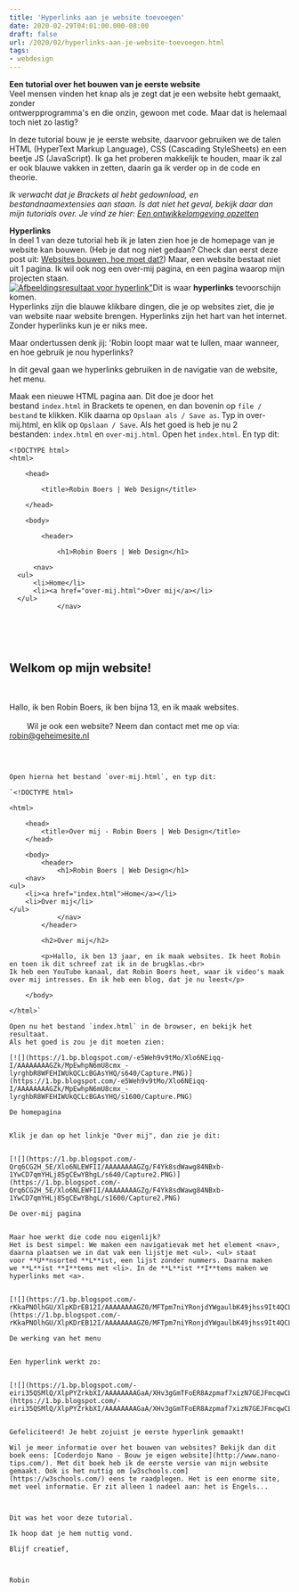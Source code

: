 ```yaml
---
title: 'Hyperlinks aan je website toevoegen'
date: 2020-02-29T04:01:00.000-08:00
draft: false
url: /2020/02/hyperlinks-aan-je-website-toevoegen.html
tags: 
- webdesign
---
```


**Een tutorial over het bouwen van je eerste website**  
Veel mensen vinden het knap als je zegt dat je een website hebt gemaakt, zonder  
ontwerpprogramma's en die onzin, gewoon met code. Maar dat is helemaal toch niet zo lastig?  
  
In deze tutorial bouw je je eerste website, daarvoor gebruiken we de talen HTML (HyperText Markup Language), CSS (Cascading StyleSheets) en een beetje JS (JavaScript). Ik ga het proberen makkelijk te houden, maar ik zal er ook blauwe vakken in zetten, daarin ga ik verder op in de code en theorie.  
  
_Ik verwacht dat je Brackets al hebt gedownload, en bestandnaamextensies aan staan. Is dat niet het geval, bekijk daar dan mijn tutorials over. Je vind ze hier: [Een ontwikkelomgeving opzetten](https://blog.geheimesite.nl/search/label/ontwikkelomgeving_opzetten)_  
  
**Hyperlinks**  
In deel 1 van deze tutorial heb ik je laten zien hoe je de homepage van je website kan bouwen. (Heb je dat nog niet gedaan? Check dan eerst deze post uit: [Websites bouwen, hoe moet dat?](https://blog.geheimesite.nl/2020/02/websites-bouwen-hoe-moet-dat.html)) Maar, een website bestaat niet uit 1 pagina. Ik wil ook nog een over-mij pagina, en een pagina waarop mijn projecten staan.  
[![Afbeeldingsresultaat voor hyperlink"](https://upload.wikimedia.org/wikipedia/commons/thumb/d/d5/Hyperlink-Wikipedia.svg/1200px-Hyperlink-Wikipedia.svg.png)](https://upload.wikimedia.org/wikipedia/commons/thumb/d/d5/Hyperlink-Wikipedia.svg/1200px-Hyperlink-Wikipedia.svg.png)Dit is waar **hyperlinks** tevoorschijn komen.  
Hyperlinks zijn die blauwe klikbare dingen, die je op websites ziet, die je van website naar website brengen. Hyperlinks zijn het hart van het internet. Zonder hyperlinks kun je er niks mee.  
  
Maar ondertussen denk jij: 'Robin loopt maar wat te lullen, maar wanneer, en hoe gebruik je nou hyperlinks?  
  
In dit geval gaan we hyperlinks gebruiken in de navigatie van de website, het menu.  
  
Maak een nieuwe HTML pagina aan. Dit doe je door het bestand `index.html` in Brackets te openen, en dan bovenin op `file / bestand` te klikken. Klik daarna op `Opslaan als / Save as`. Typ in over-mij.html, en klik op `Opslaan / Save`. Als het goed is heb je nu 2 bestanden: `index.html` en `over-mij.html`. Open het `index.html`. En typ dit:  
  
  
```
<!DOCTYPE html>  
<html>  
  
    <head>  
  
        <title>Robin Boers | Web Design</title>  
  
    </head>  
  
    <body>  
  
        <header>  
  
            <h1>Robin Boers | Web Design</h1>  
  
      <nav>  
  <ul>  
      <li>Home</li>  
      <li><a href="over-mij.html">Over mij</a></li>  
  </ul>  
            </nav>
``````
  
        </header>  
  
        <h2>Welkom op mijn website!</h2>  
  
        <p>Hallo, ik ben Robin Boers, ik ben bijna 13, en ik maak websites.<br>  
        Wil je ook een website? Neem dan contact met me op via: robin@geheimesite.nl</p>  
  
    </body>  
  
</html>  

```  
  
Open hierna het bestand `over-mij.html`, en typ dit:  
  
`<!DOCTYPE html>  
  
<html>  
  
    <head>  
        <title>Over mij - Robin Boers | Web Design</title>  
    </head>  
  
    <body>  
        <header>  
            <h1>Robin Boers | Web Design</h1>  
    <nav>  
<ul>  
    <li><a href="index.html">Home</a></li>  
    <li>Over mij</li>  
</ul>  
            </nav>  
        </header>  
  
        <h2>Over mij</h2>  
  
        <p>Hallo, ik ben 13 jaar, en ik maak websites. Ik heet Robin en toen ik dit schreef zat ik in de brugklas.<br>  
Ik heb een YouTube kanaal, dat Robin Boers heet, waar ik video's maak over mij intresses. En ik heb een blog, dat je nu leest</p>  
  
    </body>  
  
</html>`  
  
Open nu het bestand `index.html` in de browser, en bekijk het resultaat.  
Als het goed is zou je dit moeten zien:  

[![](https://1.bp.blogspot.com/-e5Weh9v9tMo/Xlo6NEiqq-I/AAAAAAAAGZk/MpEwhpN6mU8cmx_-lyrghbR8WFEHIWUkQCLcBGAsYHQ/s640/Capture.PNG)](https://1.bp.blogspot.com/-e5Weh9v9tMo/Xlo6NEiqq-I/AAAAAAAAGZk/MpEwhpN6mU8cmx_-lyrghbR8WFEHIWUkQCLcBGAsYHQ/s1600/Capture.PNG)

De homepagina

  
Klik je dan op het linkje "Over mij", dan zie je dit:  
  

[![](https://1.bp.blogspot.com/-Qrq6CG2H_5E/Xlo6NLEWFII/AAAAAAAAGZg/F4Yk8sdWawg84NBxb-1YwCD7qmYHLj85gCEwYBhgL/s640/Capture2.PNG)](https://1.bp.blogspot.com/-Qrq6CG2H_5E/Xlo6NLEWFII/AAAAAAAAGZg/F4Yk8sdWawg84NBxb-1YwCD7qmYHLj85gCEwYBhgL/s1600/Capture2.PNG)

De over-mij pagina

  
Maar hoe werkt die code nou eigenlijk?  
Het is best simpel: We maken een navigatievak met het element <nav>, daarna plaatsen we in dat vak een lijstje met <ul>. <ul> staat voor **U**nsorted **L**ist, een lijst zonder nummers. Daarna maken we **L**ist **I**tems met <li>. In de **L**ist **I**tems maken we hyperlinks met <a>.  
  

[![](https://1.bp.blogspot.com/-rKkaPNOlhGU/XlpKDrEB12I/AAAAAAAAGZ0/MFTpm7niYRonjdYWgaulbK49jhss9It4QCLcBGAsYHQ/s640/Capture3.PNG)](https://1.bp.blogspot.com/-rKkaPNOlhGU/XlpKDrEB12I/AAAAAAAAGZ0/MFTpm7niYRonjdYWgaulbK49jhss9It4QCLcBGAsYHQ/s1600/Capture3.PNG)

De werking van het menu

  
Een hyperlink werkt zo:  
  

[![](https://1.bp.blogspot.com/-eiri35QSMlQ/XlpPYZrkbXI/AAAAAAAAGaA/XHv3gGmTFoER8Azpmaf7xizN7GEJFmcqwCLcBGAsYHQ/s640/Capture4.PNG)](https://1.bp.blogspot.com/-eiri35QSMlQ/XlpPYZrkbXI/AAAAAAAAGaA/XHv3gGmTFoER8Azpmaf7xizN7GEJFmcqwCLcBGAsYHQ/s1600/Capture4.PNG)

  
Gefeliciteerd! Je hebt zojuist je eerste hyperlink gemaakt!  

Wil je meer informatie over het bouwen van websites? Bekijk dan dit boek eens: [Coderdojo Nano - Bouw je eigen website](http://www.nano-tips.com/). Met dit boek heb ik de eerste versie van mijn website gemaakt. Ook is het nuttig om [w3schools.com](https://w3schools.com/) eens te raadplegen. Het is een enorme site, met veel informatie. Er zit alleen 1 nadeel aan: het is Engels...

  

Dit was het voor deze tutorial.

Ik hoop dat je hem nuttig vond.

Blijf creatief,

  

Robin